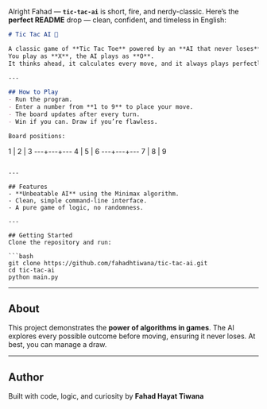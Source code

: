 Alright Fahad — **`tic-tac-ai`** is short, fire, and nerdy-classic.
Here’s the **perfect README** drop — clean, confident, and timeless in English:

```markdown
# Tic Tac AI 🎯

A classic game of **Tic Tac Toe** powered by an **AI that never loses**.  
You play as **X**, the AI plays as **O**.  
It thinks ahead, it calculates every move, and it always plays perfectly.  

---

## How to Play
- Run the program.  
- Enter a number from **1 to 9** to place your move.  
- The board updates after every turn.  
- Win if you can. Draw if you’re flawless.  

Board positions:

```

1 | 2 | 3
\---+---+---
4 | 5 | 6
\---+---+---
7 | 8 | 9

````

---

## Features
- **Unbeatable AI** using the Minimax algorithm.  
- Clean, simple command-line interface.  
- A pure game of logic, no randomness.  

---

## Getting Started
Clone the repository and run:

```bash
git clone https://github.com/fahadhtiwana/tic-tac-ai.git
cd tic-tac-ai
python main.py
````

---

## About

This project demonstrates the **power of algorithms in games**.
The AI explores every possible outcome before moving, ensuring it never loses.
At best, you can manage a draw.

---

## Author

Built with code, logic, and curiosity by
**Fahad Hayat Tiwana**
